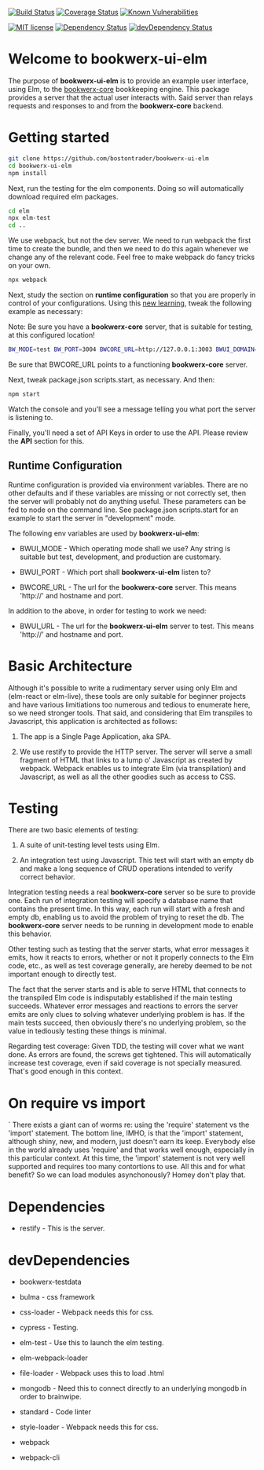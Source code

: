 [![Build Status](https://travis-ci.org/bostontrader/bookwerx-ui-elm.svg?branch=master)](https://travis-ci.org/bostontrader/bookwerx-ui-elm)
[![Coverage Status](https://coveralls.io/repos/github/bostontrader/bookwerx-ui-elm/badge.svg?branch=react)](https://coveralls.io/github/bostontrader/bookwerx-ui?branch=react)
[![Known Vulnerabilities](https://snyk.io/test/github/bostontrader/bookwerx-ui-elm/badge.svg)](https://snyk.io/test/github/bostontrader/bookwerx-ui-elm)

[![MIT license](http://img.shields.io/badge/license-MIT-brightgreen.svg)](http://opensource.org/licenses/MIT)
[![Dependency Status](https://david-dm.org/bostontrader/bookwerx-ui-elm.svg)](https://david-dm.org/bostontrader/bookwerx-ui-elm)
[![devDependency Status](https://david-dm.org/bostontrader/bookwerx-ui-elm/dev-status.svg)](https://david-dm.org/bostontrader/bookwerx-ui-elm#info=devDependencies)

# Welcome to bookwerx-ui-elm

The purpose of **bookwerx-ui-elm** is to provide an example user interface, using Elm, to the [bookwerx-core](https://github.com/bostontrader/bookwerx-core) bookkeeping engine.  This package provides a server that the actual user interacts with.  Said server than relays requests and responses to and from the **bookwerx-core** backend.

# Getting started

```bash
git clone https://github.com/bostontrader/bookwerx-ui-elm
cd bookwerx-ui-elm
npm install
```

Next, run the testing for the elm components.  Doing so will automatically download required elm packages.

```bash
cd elm
npx elm-test
cd ..
```

We use webpack, but not the dev server.  We need to run webpack the first time to create the bundle, and then we need to do this again whenever we change any of the relevant code.  Feel free to make webpack do fancy tricks on your own.

```bash
npx webpack
```

Next, study the section on **runtime configuration** so that you are properly in control of your configurations.  Using this [new learning](https://www.youtube.com/watch?v=9D5_V72jMtM&t=1323), tweak the following example as necessary:

Note: Be sure you have a **bookwerx-core** server, that is suitable for testing, at this configured location!

```bash
BW_MODE=test BW_PORT=3004 BWCORE_URL=http://127.0.0.1:3003 BWUI_DOMAIN=localhost node integrationTest.js
```

Be sure that BWCORE_URL points to a functioning **bookwerx-core** server.

Next, tweak package.json scripts.start, as necessary.  And then:

```bash
npm start
```

Watch the console and you'll see a message telling you what port the server is listening to.

Finally, you'll need a set of API Keys in order to use the API.  Please review the **API** section for this.


## Runtime Configuration

Runtime configuration is provided via environment variables. There are no other defaults and if these variables are missing or not correctly set, then the server will probably not do anything useful.  These parameters can be fed to node on the command line.  See package.json scripts.start for an example to start the server in "development" mode.


The following env variables are used by **bookwerx-ui-elm**:

* BWUI_MODE - Which operating mode shall we use? Any string is suitable but test, development, and production are customary.

* BWUI_PORT - Which port shall **bookwerx-ui-elm** listen to?

* BWCORE_URL - The url for the **bookwerx-core** server.  This means 'http://' and hostname and port.

In addition to the above, in order for testing to work we need:

* BWUI_URL - The url for the **bookwerx-ui-elm** server to test.  This means 'http://' and hostname and port.

# Basic Architecture

Although it's possible to write a rudimentary server using only Elm and (elm-react or elm-live), these tools are only suitable for beginner projects and have various limitiations too numerous and tedious to enumerate here, so we need stronger tools.  That said, and considering that Elm transpiles to Javascript, this application is architected as follows:

1. The app is a Single Page Application,  aka SPA.

2. We use restify to provide the HTTP server.  The server will serve a small fragment of HTML that links to a lump o' Javascript as created by webpack.  Webpack enables us to integrate Elm (via transpilation) and Javascript, as well as all the other goodies such as access to CSS.

# Testing

There are two basic elements of testing:

1. A suite of unit-testing level tests using Elm.

2. An integration test using Javascript.  This test will start with an empty db and make a long sequence of CRUD operations intended to verify correct behavior.

Integration testing needs a real **bookwerx-core** server so be sure to provide one.  Each run of integration testing will specify a database name that contains the present time.  In this way, each run will start with a fresh and empty db, enabling us to avoid the problem of trying to reset the db.  The **bookwerx-core** server needs to be running in development mode to enable this behavior.

Other testing such as testing that the server starts, what error messages it emits, how it reacts to errors, whether or not it properly connects to the Elm code, etc.,  as well as test coverage generally, are hereby deemed to be not important enough to directly test.

The fact that the server starts and is able to serve HTML that connects to the transpiled Elm code is indisputably established if the main testing succeeds.  Whatever error messages and reactions to errors the server emits are only clues to solving whatever underlying problem is has.  If the main tests succeed, then obviously there's no underlying problem, so the value in tediously testing these things is minimal.

Regarding test coverage: Given TDD, the testing will cover what we want done.  As errors are found, the screws get tightened.  This will automatically increase test coverage, even if said coverage is not specially measured.  That's good enough in this context.




# On require vs import
`
There exists a giant can of worms re: using the 'require' statement vs the 'import' statement.  The bottom line, IMHO, is that the 'import' statement, although shiny, new, and modern, just doesn't earn its keep.  Everybody else in the world already uses 'require' and that works well enough, especially in this particular context. At this time, the 'import' statement is not very well supported and requires too many contortions to use.  All this and for what benefit?  So we can load modules asynchonously? Homey don't play that.

# Dependencies

* restify - This is the server.

# devDependencies

* bookwerx-testdata

* bulma - css framework

* css-loader - Webpack needs this for css.

* cypress - Testing.

* elm-test - Use this to launch the elm testing.

* elm-webpack-loader

* file-loader - Webpack uses this to load .html

* mongodb - Need this to connect directly to an underlying mongodb in order to brainwipe.

* standard - Code linter

* style-loader - Webpack needs this for css.

* webpack

* webpack-cli
